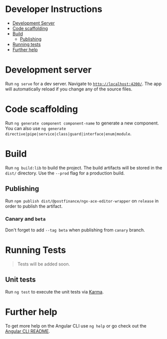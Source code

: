 Developer Instructions
===

- [Development Server](#development-server)
- [Code scaffolding](#code-scaffolding)
- [Build](#build)
  - [Publishing](#publishing)
- [Running tests](#running-tests)
- [Further help](#further-help)

# Development server

Run `ng serve` for a dev server. Navigate to [`http://localhost:4200/`](http://localhost:4200/). The app will automatically reload if you change any of the source files.

# Code scaffolding

Run `ng generate component component-name` to generate a new component. You can also use `ng generate directive|pipe|service|class|guard|interface|enum|module`.

# Build

Run `ng build:lib` to build the project. The build artifacts will be stored in the `dist/` directory. Use the `--prod` flag for a production build.

## Publishing

Run `npm publish dist/@postfinance/ngx-ace-editor-wrapper` on `release` in order to publish the artifact.

### Canary and `beta`

Don't forget to add `--tag beta` when publishing from `canary` branch.

# Running Tests

> Tests will be added soon.

## Unit tests

Run `ng test` to execute the unit tests via [Karma](https://karma-runner.github.io).

# Further help

To get more help on the Angular CLI use `ng help` or go check out the [Angular CLI README](https://github.com/angular/angular-cli/blob/master/README.md).
